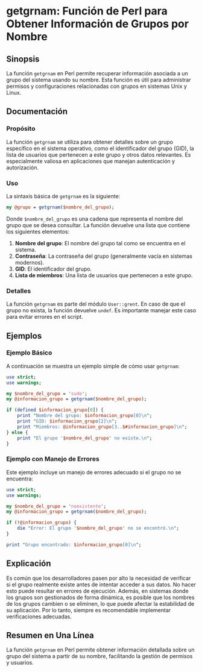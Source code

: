<!--
Meta Description: # getgrnam: Función de Perl para Obtener Información de Grupos por Nombre ## Sinopsis La función `getgrnam` en Perl permite recuperar información asoc...
Meta Keywords: grupo, getgrnam, del, que, informacion_grupo
-->

# getgrnam: Función de Perl para Obtener Información de Grupos por Nombre

## Sinopsis
La función `getgrnam` en Perl permite recuperar información asociada a un grupo del sistema usando su nombre. Esta función es útil para administrar permisos y configuraciones relacionadas con grupos en sistemas Unix y Linux.

## Documentación
### Propósito
La función `getgrnam` se utiliza para obtener detalles sobre un grupo específico en el sistema operativo, como el identificador del grupo (GID), la lista de usuarios que pertenecen a este grupo y otros datos relevantes. Es especialmente valiosa en aplicaciones que manejan autenticación y autorización.

### Uso
La sintaxis básica de `getgrnam` es la siguiente:

```perl
my @grupo = getgrnam($nombre_del_grupo);
```

Donde `$nombre_del_grupo` es una cadena que representa el nombre del grupo que se desea consultar. La función devuelve una lista que contiene los siguientes elementos:

1. **Nombre del grupo**: El nombre del grupo tal como se encuentra en el sistema.
2. **Contraseña**: La contraseña del grupo (generalmente vacía en sistemas modernos).
3. **GID**: El identificador del grupo.
4. **Lista de miembros**: Una lista de usuarios que pertenecen a este grupo.

### Detalles
La función `getgrnam` es parte del módulo `User::grent`. En caso de que el grupo no exista, la función devuelve `undef`. Es importante manejar este caso para evitar errores en el script.

## Ejemplos
### Ejemplo Básico
A continuación se muestra un ejemplo simple de cómo usar `getgrnam`:

```perl
use strict;
use warnings;

my $nombre_del_grupo = 'sudo';
my @informacion_grupo = getgrnam($nombre_del_grupo);

if (defined $informacion_grupo[0]) {
    print "Nombre del grupo: $informacion_grupo[0]\n";
    print "GID: $informacion_grupo[2]\n";
    print "Miembros: @informacion_grupo[3..$#informacion_grupo]\n";
} else {
    print "El grupo '$nombre_del_grupo' no existe.\n";
}
```

### Ejemplo con Manejo de Errores
Este ejemplo incluye un manejo de errores adecuado si el grupo no se encuentra:

```perl
use strict;
use warnings;

my $nombre_del_grupo = 'noexistente';
my @informacion_grupo = getgrnam($nombre_del_grupo);

if (!@informacion_grupo) {
    die "Error: El grupo '$nombre_del_grupo' no se encontró.\n";
}

print "Grupo encontrado: $informacion_grupo[0]\n";
```

## Explicación
Es común que los desarrolladores pasen por alto la necesidad de verificar si el grupo realmente existe antes de intentar acceder a sus datos. No hacer esto puede resultar en errores de ejecución. Además, en sistemas donde los grupos son gestionados de forma dinámica, es posible que los nombres de los grupos cambien o se eliminen, lo que puede afectar la estabilidad de su aplicación. Por lo tanto, siempre es recomendable implementar verificaciones adecuadas.

## Resumen en Una Línea
La función `getgrnam` en Perl permite obtener información detallada sobre un grupo del sistema a partir de su nombre, facilitando la gestión de permisos y usuarios.